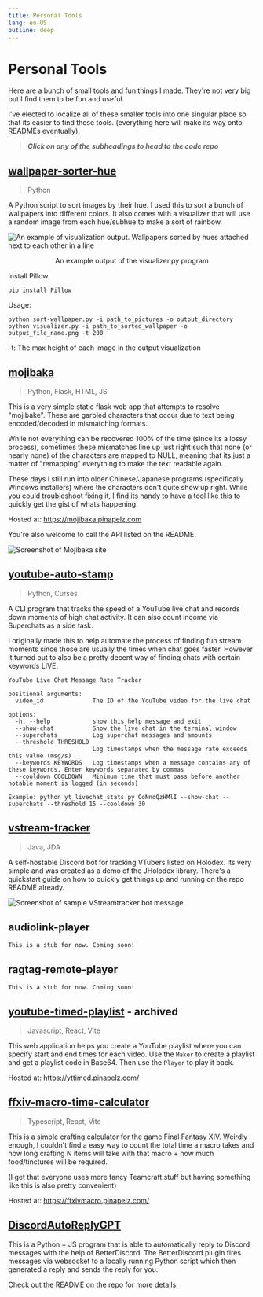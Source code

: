 ```yaml
---
title: Personal Tools
lang: en-US
outline: deep
---
```

# Personal Tools
Here are a bunch of small tools and fun things I made. They're not very big but I find them to be fun and useful.

I've elected to localize all of these smaller tools into one singular place so that its easier to find these tools. (everything here will make its way onto READMEs eventually).

>***Click on any of the subheadings to head to the code repo***

## [wallpaper-sorter-hue](https://github.com/pinapelz/wallpaper-sorter-hue)
> Python

A Python script to sort images by their hue. I used this to sort a bunch of wallpapers into different colors. It also comes with a visualizer that will use a random image from each hue/subhue to make a sort of rainbow.

![An example of visualization output. Wallpapers sorted by hues attached next to each other in a line](https://files.catbox.moe/jrlted.png)
<div align="center">
An example output of the visualizer.py program
</div>


Install Pillow
```
pip install Pillow
```

Usage:
```
python sort-wallpaper.py -i path_to_pictures -o output_directory
python visualizer.py -i path_to_sorted_wallpaper -o output_file_name.png -t 200
```
-t: The max height of each image in the output visualization

## [mojibaka](https://github.com/pinapelz/mojibaka)
> Python, Flask, HTML, JS

This is a very simple static flask web app that attempts to resolve "mojibake". These are garbled characters that occur due to text being encoded/decoded in mismatching formats.

While not everything can be recovered 100% of the time (since its a lossy process), sometimes these mismatches line up just right such that none (or nearly none) of the characters are mapped to NULL, meaning that its just a matter of "remapping" everything to make the text readable again.

These days I still run into older Chinese/Japanese programs (specifically Windows installers) where the characters don't quite show up right. While you could troubleshoot fixing it, I find its handy to have a tool like this to quickly get the gist of whats happening.

Hosted at: https://mojibaka.pinapelz.com

You're also welcome to call the API listed on the README.

![Screenshot of Mojibaka site](https://files.catbox.moe/6vshtu.png)

## [youtube-auto-stamp](https://github.com/pinapelz/youtube-auto-stamp)
> Python, Curses

A CLI program that tracks the speed of a YouTube live chat and records down moments of high chat activity. It can also count income via Superchats as a side task.

I originally made this to help automate the process of finding fun stream moments since those are usually the times when chat goes faster. However it turned out to also be a pretty decent way of finding chats with certain keywords LIVE.

```
YouTube Live Chat Message Rate Tracker

positional arguments:
  video_id              The ID of the YouTube video for the live chat

options:
  -h, --help            show this help message and exit
  --show-chat           Show the live chat in the terminal window
  --superchats          Log superchat messages and amounts
  --threshold THRESHOLD
                        Log timestamps when the message rate exceeds this value (msg/s)
  --keywords KEYWORDS   Log timestamps when a message contains any of these keywords. Enter keywords separated by commas
  --cooldown COOLDOWN   Minimum time that must pass before another notable moment is logged (in seconds)

Example: python yt_livechat_stats.py OoNndQzHMlI --show-chat --superchats --threshold 15 --cooldown 30
```

## [vstream-tracker](https://github.com/pinapelz/vstream-tracker)
> Java, JDA

A self-hostable Discord bot for tracking VTubers listed on Holodex. Its very simple and was created as a demo of the JHolodex library. There's a quickstart guide on how to quickly get things up and running on the repo README already.

![Screenshot of sample VStreamtracker bot message](https://files.catbox.moe/qzmlip.png)

## audiolink-player
`This is a stub for now. Coming soon!`

## ragtag-remote-player
`This is a stub for now. Coming soon!`

## [youtube-timed-playlist](https://github.com/pinapelz/youtube-timed-playlist) - archived
> Javascript, React, Vite

This web application helps you create a YouTube playlist where you can specify start and end times for each video. Use the `Maker` to create a playlist and get a playlist code in Base64. Then use the `Player` to play it back.

Hosted at: https://yttimed.pinapelz.com/

## [ffxiv-macro-time-calculator](https://github.com/pinapelz/ffxiv-macro-time-calculator)
> Typescript, React, Vite

This is a simple crafting calculator for the game Final Fantasy XIV. Weirdly enough, I couldn't find a easy way to count the total time a macro takes and how long crafting N items will take with that macro + how much food/tinctures will be required. 

(I get that everyone uses more fancy Teamcraft stuff but having something like this is also pretty convenient)

Hosted at: https://ffxivmacro.pinapelz.com/

## [DiscordAutoReplyGPT](https://github.com/pinapelz/DiscordAutoReplyGPT)
This is a Python + JS program that is able to automatically reply to Discord messages with the help of BetterDiscord. The BetterDiscord plugin fires messages via websocket to a locally running Python script which then generated a reply and sends the reply for you.
 
Check out the README on the repo for more details.